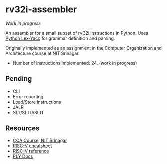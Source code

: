 # rv32i-assembler

_*Work in progress*_

An assembler for a small subset of rv32i instructions in Python. Uses [Python Lex-Yacc](https://ply.readthedocs.io/en/latest/ply.html#) for grammar definition and parsing.

Originally implemented as an assignment in the Computer Organization and Architecture course at NIT Srinagar.

- Number of instructions implemented: 24. (work in progress)

## Pending

- CLI
- Error reporting
- Load/Store instructions
- JALR
- SLT/SLTU/SLTI

## Resources

- [COA Course, NIT Srinagar](https://www.youtube.com/playlist?list=PLUbapHgKkROlrwsMXiROFL6T2ftXxe_5C)
- [RISC-V cheatsheet](https://metalcode.eu/2019-12-06-rv32i.html)
- [RISC-V reference](https://github.com/jameslzhu/riscv-card/blob/master/riscv-card.pdf)
- [PLY Docs](https://ply.readthedocs.io/en/latest/ply.html#)
